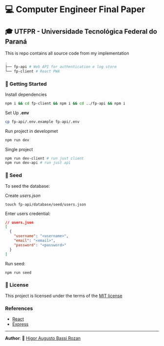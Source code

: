 # :computer: Computer Engineer Final Paper  

##  :mortar_board: UTFPR - Universidade Tecnológica Federal do Paraná

This is repo contains all source code from my implementation

```bash
.
├── fp-api # Web API for authentication e log store
└── fp-client # React PWA

```

### :rocket: Getting Started

Install dependencies

```bash
npm i && cd fp-client && npm i && cd ../fp-api && npm i
```

Set Up __.env__ 

```bash
cp fp-api/.env.example fp-api/.env
```

Run project in developmet

```bash
npm run dev
```

Single project

```bash
npm run dev-client # run just client  
npm run dev-api # run just api
```

###  :seedling: Seed

To seed the database:

Create _users.json_
```
touch fp-api/database/seed/users.json
```

Enter  users credential:
```json
// users.json
[
  {
    "username": "<username>",
    "email": "<email>",
    "password": "<password>"
  }
]

```

Run seed:

```bash
npm run seed
```

###  :page_facing_up: License

This project is licensed under the terms of the [MIT license](/LICENSE)

### References

* [React](https://reactjs.org/)
* [Express](https://expressjs.com/)

---
  __Author__: :busts_in_silhouette: [Higor Augusto Bassi Rozan](https://github.com/hrozan)
